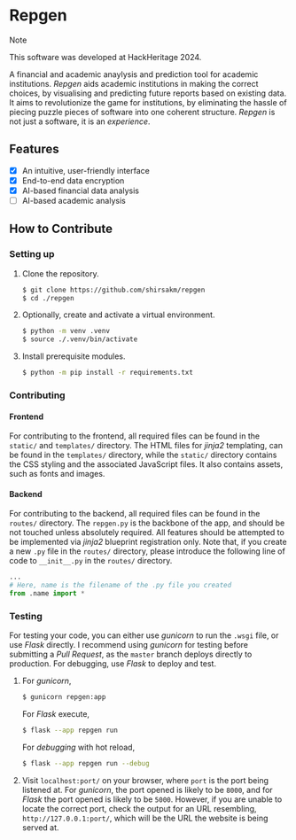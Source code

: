 # Repgen

> [!NOTE]
> This software was developed at HackHeritage 2024.

A financial and academic anaylysis and prediction tool for academic institutions. _Repgen_ aids academic institutions in making the correct choices, by visualising and predicting future reports based on existing data. It aims to revolutionize the game for institutions, by eliminating the hassle of piecing puzzle pieces of software into one coherent structure. _Repgen_ is not just a software, it is an _experience_.

## Features

- [x] An intuitive, user-friendly interface
- [x] End-to-end data encryption
- [x] AI-based financial data analysis
- [ ] AI-based academic analysis

## How to Contribute

### Setting up

1. Clone the repository.

    ```sh
    $ git clone https://github.com/shirsakm/repgen
    $ cd ./repgen
    ```

2. Optionally, create and activate a virtual environment.

    ```sh
    $ python -m venv .venv
    $ source ./.venv/bin/activate
    ```

3. Install prerequisite modules.

    ```sh
    $ python -m pip install -r requirements.txt
    ```

### Contributing

#### Frontend

For contributing to the frontend, all required files can be found in the `static/` and `templates/` directory. The HTML files for _jinja2_ templating, can be found in the `templates/` directory, while the `static/` directory contains the CSS styling and the associated JavaScript files. It also contains assets, such as fonts and images.

#### Backend

For contributing to the backend, all required files can be found in the `routes/` directory. The `repgen.py` is the backbone of the app, and should be not touched unless absolutely required. All features should be attempted to be implemented via _jinja2_ blueprint registration only. Note that, if you create a new `.py` file in the `routes/` directory, please introduce the following line of code to `__init__.py` in the `routes/` directory.

```py
...
# Here, name is the filename of the .py file you created
from .name import * 
```

### Testing

For testing your code, you can either use _gunicorn_ to run the `.wsgi` file, or use _Flask_ directly. I recommend using _gunicorn_ for testing before submitting a _Pull Request_, as the `master` branch deploys directly to production. For debugging, use _Flask_ to deploy and test.

1. For _gunicorn_,

    ```sh
    $ gunicorn repgen:app
    ```
    For _Flask_ execute,

    ```sh
    $ flask --app repgen run
    ```

    For _debugging_ with hot reload,

    ```sh
    $ flask --app repgen run --debug
    ```

2. Visit `localhost:port/` on your browser, where `port` is the port being listened at. For _gunicorn_, the port opened is likely to be `8000`, and for _Flask_ the port opened is likely to be `5000`. However, if you are unable to locate the correct port, check the output for an URL resembling, `http://127.0.0.1:port/`, which will be the URL the website is being served at.
